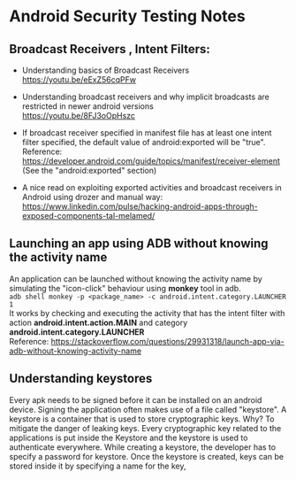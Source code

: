# Android Security Testing Notes

## Broadcast Receivers , Intent Filters:
* Understanding basics of Broadcast Receivers  
https://youtu.be/eExZ56cqPFw

* Understanding broadcast receivers and why implicit broadcasts are restricted in newer android versions  
https://youtu.be/8FJ3oOpHszc

* If broadcast receiver specified in manifest file has at least one intent filter specified, the default value of android:exported will be "true".  
Reference: https://developer.android.com/guide/topics/manifest/receiver-element (See the "android:exported" section)

* A nice read on exploiting exported activities and broadcast receivers in Android using drozer and manual way:  
https://www.linkedin.com/pulse/hacking-android-apps-through-exposed-components-tal-melamed/  

## Launching an app using ADB without knowing the activity name  
An application can be launched without knowing the activity name by simulating the "icon-click" behaviour using **monkey** tool in adb.  
```adb shell monkey -p <package_name> -c android.intent.category.LAUNCHER 1```  
It works by checking and executing the activity that has the intent filter with action **android.intent.action.MAIN** and category **android.intent.category.LAUNCHER**  
Reference: https://stackoverflow.com/questions/29931318/launch-app-via-adb-without-knowing-activity-name  

## Understanding keystores
Every apk needs to be signed before it can be installed on an android device. Signing the application often makes use of a file called "keystore". A keystore is a container that is used to store cryptographic keys. Why? To mitigate the danger of leaking keys. Every cryptographic key related to the applications is put inside the Keystore and the keystore is used to authenticate everywhere. While creating a keystore, the developer has to specify a password for keystore. Once the keystore is created, keys can be stored inside it by specifying a name for the key, 

